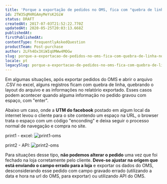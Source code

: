 ```yaml
---
title: 'Porque a exportação de pedidos no OMS, fica com "quebra de linha" no excel?'
id: 2TW35qM4RGAmyMeYsK2GiW
status: DRAFT
createdAt: 2017-07-03T21:52:22.770Z
updatedAt: 2020-05-25T20:03:13.668Z
publishedAt: 
firstPublishedAt: 
contentType: frequentlyAskedQuestion
productTeam: Post-purchase
author: 2LFh4Ox3XiWIqUMWw4MOGw
slug: porque-a-exportacao-de-pedidos-no-oms-fica-com-quebra-de-linha-no-excel
locale: pt
legacySlug: porque-a-exportacao-de-pedidos-no-oms-fica-com-quebra-de-linha-no-excel
---
```


Em algumas situações, após exportar pedidos do OMS e abrir o arquivo .CSV no excel, alguns registros ficam com quebra de linha, quebrando o layout do arquivo e as informações no relatório exportado.
Esses casos podem acontecer quando alguma informação no pedido gravou com espaço, com "enter".

Abaixo um caso, onde a __UTM do facebook__ postado em algum local da internet levou o cliente para o site contendo um espaço na URL, o browser trata o espaço com um código "enconding" e deixa seguir o processo normal de navegação e compra no site.

print1 - excel:
![print1-oms](//images.contentful.com/alneenqid6w5/1VCM1e8XOMO88yCiokKGS2/929622ce8f009c1a6fff007f5225ddce/print1-oms.jpg)

print2 - API:
![print2-oms](//images.contentful.com/alneenqid6w5/5uxbAw046W4mQuEQWkoEGe/dbd6b801f6706f5e7d57ba32b4df44f6/print2-oms.JPG)


Para situações desse tipo, __não podemos alterar o pedido__ uma vez que foi fechado na loja corretamente pelo cliente. __Deve-se ajustar na origem que está enviando o campo errado para a loja__ e exportar os dados do OMS, desconsiderando esse pedido com campo gravado errado (utilizando a data e hora na url do OMS, para exportar) ou utilizando API do OMS.

